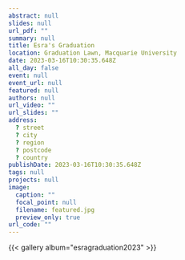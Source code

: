 ```yaml
---
abstract: null
slides: null
url_pdf: ""
summary: null
title: Esra's Graduation
location: Graduation Lawn, Macquarie University
date: 2023-03-16T10:30:35.648Z
all_day: false
event: null
event_url: null
featured: null
authors: null
url_video: ""
url_slides: ""
address:
  ? street
  ? city
  ? region
  ? postcode
  ? country
publishDate: 2023-03-16T10:30:35.648Z
tags: null
projects: null
image:
  caption: ""
  focal_point: null
  filename: featured.jpg
  preview_only: true
url_code: ""
---
```


{{< gallery album="esragraduation2023" >}}
